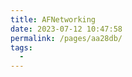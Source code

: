 ```yaml
---
title: AFNetworking
date: 2023-07-12 10:47:58
permalink: /pages/aa28db/
tags:
  - 
---
```

<iframe sandbox scrolling="no" frameborder="0"     
width="977px"   
height="11602px"
:src="$withBase('/images/iOSHtml/1.AFNetworking.html')" > </iframe> 
<div>The content of mind map is Created by <a href="https://xmind.cn" target="_blank" title="edrawsoft">XMind</a> && <a href="https://www.edrawsoft.com/" target="_blank" title="edrawsoft">MindMaster</a> software</div>
